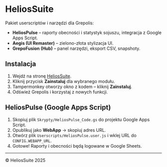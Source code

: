 ﻿# HeliosSuite

Pakiet userscriptów i narzędzi dla Grepolis:

- **HeliosPulse** – raporty obecności i statystyk sojuszu, integracja z Google Apps Script.
- **Aegis (UI Remaster)** – zielono-złota stylizacja UI.
- **GrepoFusion (Hub)** – panel narzędzi, eksport CSV, snapshoty.

## Instalacja
1. Wejdź na stronę [HeliosSuite](https://kid6767.github.io/HeliosSuite/).
2. Kliknij przycisk **Zainstaluj** dla wybranego modułu.
3. Tampermonkey otworzy okno z kodem – kliknij **Zainstaluj**.
4. Odśwież Grepolis i korzystaj z nowych funkcji.

## HeliosPulse (Google Apps Script)
1. Skopiuj plik `Skrypty/HeliosPulse_Code.gs` do projektu Google Apps Script.
2. Opublikuj jako **WebApp** → skopiuj adres URL.
3. Otwórz plik `Userscripts/HeliosPulse.user.js` i wklej URL do `CONFIG.WEBAPP_URL`.
4. Gotowe! Raporty i obecności będą logowane w Google Sheets.

---
© HeliosSuite 2025
